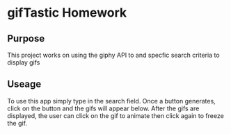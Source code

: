 # gifTastic Homework

## Purpose

This project works on using the giphy API to and specfic search criteria to display gifs

## Useage

To use this app simply type in the search field. Once a button generates, click on the button and the gifs will appear below. After the gifs are displayed, the user can click on the gif to animate then click again to freeze the gif. 

